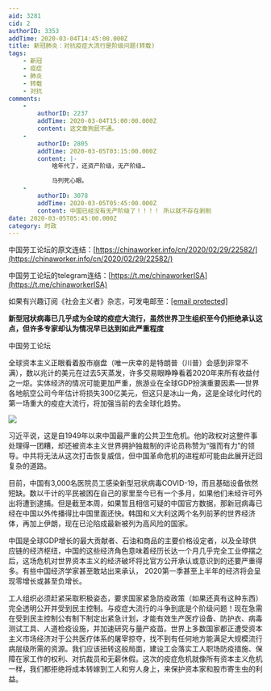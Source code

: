 ```yaml
---
aid: 3281
cid: 2
authorID: 3353
addTime: 2020-03-04T14:45:00.000Z
title: 新冠肺炎：对抗疫症大流行是阶级问题(转载)
tags:
    - 新冠
    - 疫症
    - 肺炎
    - 转载
    - 对抗
comments:
    -
        authorID: 2237
        addTime: 2020-03-04T15:00:00.000Z
        content: 这文章狗屁不通。
    -
        authorID: 2805
        addTime: 2020-03-05T03:15:00.000Z
        content: |-
            啥年代了，还资产阶级，无产阶级…

            马列死心眼。
    -
        authorID: 3078
        addTime: 2020-03-05T05:45:00.000Z
        content: 中国已经没有无产阶级了！！！！ 所以就不存在剥削
date: 2020-03-05T05:45:00.000Z
category: 时政
---
```


中国劳工论坛的原文连结：[https://chinaworker.info/cn/2020/02/29/22582/](https://chinaworker.info/cn/2020/02/29/22582/)

中国劳工论坛的telegram连结：[https://t.me/chinaworkerISA](https://t.me/chinaworkerISA)

如果有兴趣订阅《社会主义者》杂志，可发电邮至：[\[email protected\]](/cdn-cgi/l/email-protection)

**新型冠状病毒已几乎成为全球的疫症大流行，虽然世界卫生组织至今仍拒绝承认这点，但许多专家却认为情况早已达到如此严重程度**

中国劳工论坛

全球资本主义正眼看着股市崩盘（唯一庆幸的是特朗普（川普）会感到非常不满），数以兆计的美元在过去5天蒸发，许多交易眼睁睁看着2020年来所有收益付之一炬。实体经济的情况可能更加严重，旅游业在全球GDP扮演重要因素──世界各地航空公司今年估计将损失300亿美元，但这只是冰山一角，这是全球化时代的第一场重大的疫症大流行，将加强当前的去全球化趋势。

![](https://chinaworker.info/wp-content/uploads/2020/02/Corona-1.jpg)

习近平说，这是自1949年以来中国最严重的公共卫生危机。他的政权对这整件事处理得一团糟，却还被资本主义世界拥护独裁制的评论员称赞为“强而有力”的领导。中共将无法从这次打击恢复威信，但中国革命危机的进程却可能由此展开迂回复杂的道路。

目前，中国有3,000名医院员工感染新型冠状病毒COVID-19，而且基础设备依然短缺。数以千计的平民被困在自己的家里至今已有一个多月，如果他们未经许可外出将遭到逮捕。但是截至本周，如果暂且相信可疑的中国官方数据，那新冠病毒已经在中国以外传播得比中国里面还快。韩国和义大利这两个名列前茅的世界经济体，再加上伊朗，现在已沦陷成最新被列为高风险的国家。

中国是全球GDP增长的最大贡献者、石油和商品的主要价格设定者，以及全球供应链的经济枢纽，中国的这些经济角色意味着经历长达一个月几乎完全工业停摆之后，这场危机对世界资本主义的经济破坏将比官方公开承认或意识到的还要严重得多。有些中国经济学家甚至敢站出来承认， 2020第一季甚至上半年的经济将会呈现零增长或甚至负增长。

工人组织必须赶紧采取积极姿态，要求国家紧急防疫政策（如果还真有这种东西）完全透明公开并受到民主控制。与疫症大流行的斗争到底是个阶级问题！现在急需在受到民主控制公有制下制定出紧急计划，才能有效生产医疗设备、防护衣、病毒测试工具、人道检疫设施，并加速研究与量产疫苗。世界上多数国家都正遭受资本主义市场经济对于公共医疗体系的屠宰掠夺，找不到有任何地方能满足大规模流行病层级所需的资源。我们应该扭转这般局面，建设工会落实工人职场防疫措施、保障在家工作的权利、对抗裁员和无薪休假。这次的疫症危机就像所有资本主义危机一样，我们都拒绝将成本转嫁到工人和穷人身上，来保护资本家和股市寄生虫的利益。

